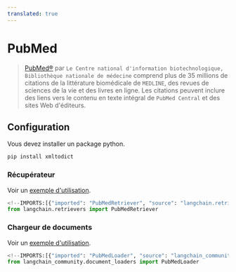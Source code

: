 ```yaml
---
translated: true
---
```


# PubMed

>[PubMed®](https://pubmed.ncbi.nlm.nih.gov/) par `Le Centre national d'information biotechnologique, Bibliothèque nationale de médecine`
> comprend plus de 35 millions de citations de la littérature biomédicale de `MEDLINE`, des revues de sciences de la vie et des livres en ligne.
> Les citations peuvent inclure des liens vers le contenu en texte intégral de `PubMed Central` et des sites Web d'éditeurs.

## Configuration

Vous devez installer un package python.

```bash
pip install xmltodict
```

### Récupérateur

Voir un [exemple d'utilisation](/docs/integrations/retrievers/pubmed).

```python
<!--IMPORTS:[{"imported": "PubMedRetriever", "source": "langchain.retrievers", "docs": "https://api.python.langchain.com/en/latest/retrievers/langchain_community.retrievers.pubmed.PubMedRetriever.html", "title": "PubMed"}]-->
from langchain.retrievers import PubMedRetriever
```

### Chargeur de documents

Voir un [exemple d'utilisation](/docs/integrations/document_loaders/pubmed).

```python
<!--IMPORTS:[{"imported": "PubMedLoader", "source": "langchain_community.document_loaders", "docs": "https://api.python.langchain.com/en/latest/document_loaders/langchain_community.document_loaders.pubmed.PubMedLoader.html", "title": "PubMed"}]-->
from langchain_community.document_loaders import PubMedLoader
```
